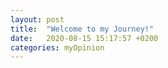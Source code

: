 ```yaml
---
layout: post
title:  "Welcome to my Journey!"
date:   2020-08-15 15:17:57 +0200
categories: myOpinion
---
```

